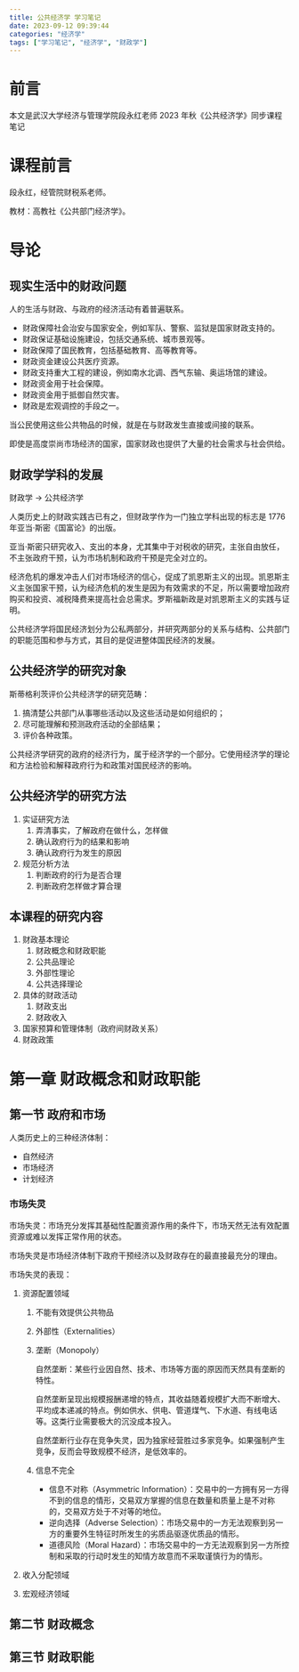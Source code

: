 ```yaml
---
title: 公共经济学 学习笔记
date: 2023-09-12 09:39:44
categories: "经济学"
tags: ["学习笔记", "经济学", "财政学"]
---
```


# 前言

本文是武汉大学经济与管理学院段永红老师 2023 年秋《公共经济学》同步课程笔记

# 课程前言

段永红，经管院财税系老师。

教材：高教社《公共部门经济学》。

# 导论

## 现实生活中的财政问题

人的生活与财政、与政府的经济活动有着普遍联系。

- 财政保障社会治安与国家安全，例如军队、警察、监狱是国家财政支持的。
- 财政保证基础设施建设，包括交通系统、城市景观等。
- 财政保障了国民教育，包括基础教育、高等教育等。
- 财政资金建设公共医疗资源。
- 财政支持重大工程的建设，例如南水北调、西气东输、奥运场馆的建设。
- 财政资金用于社会保障。
- 财政资金用于抵御自然灾害。
- 财政是宏观调控的手段之一。

当公民使用这些公共物品的时候，就是在与财政发生直接或间接的联系。

即使是高度崇尚市场经济的国家，国家财政也提供了大量的社会需求与社会供给。

## 财政学学科的发展

财政学 -> 公共经济学

人类历史上的财政实践古已有之，但财政学作为一门独立学科出现的标志是 1776 年亚当·斯密《国富论》的出版。

亚当·斯密只研究收入、支出的本身，尤其集中于对税收的研究，主张自由放任，不主张政府干预，认为市场机制和政府干预是完全对立的。

经济危机的爆发冲击人们对市场经济的信心，促成了凯恩斯主义的出现。凯恩斯主义主张国家干预，认为经济危机的发生是因为有效需求的不足，所以需要增加政府购买和投资、减税降费来提高社会总需求。罗斯福新政是对凯恩斯主义的实践与证明。

公共经济学将国民经济划分为公私两部分，并研究两部分的关系与结构、公共部门的职能范围和参与方式，其目的是促进整体国民经济的发展。

## 公共经济学的研究对象

斯蒂格利茨评价公共经济学的研究范畴：

1. 搞清楚公共部门从事哪些活动以及这些活动是如何组织的；
2. 尽可能理解和预测政府活动的全部结果；
3. 评价各种政策。

公共经济学研究的政府的经济行为，属于经济学的一个部分。它使用经济学的理论和方法检验和解释政府行为和政策对国民经济的影响。

## 公共经济学的研究方法

1. 实证研究方法
   1. 弄清事实，了解政府在做什么，怎样做
   2. 确认政府行为的结果和影响
   3. 确认政府行为发生的原因
2. 规范分析方法
   1. 判断政府的行为是否合理
   2. 判断政府怎样做才算合理

## 本课程的研究内容

1. 财政基本理论
   1. 财政概念和财政职能
   2. 公共品理论
   3. 外部性理论
   4. 公共选择理论
2. 具体的财政活动
   1. 财政支出
   2. 财政收入
3. 国家预算和管理体制（政府间财政关系）
4. 财政政策

# 第一章 财政概念和财政职能

## 第一节 政府和市场

人类历史上的三种经济体制：

* 自然经济
* 市场经济
* 计划经济

### 市场失灵

市场失灵：市场充分发挥其基础性配置资源作用的条件下，市场天然无法有效配置资源或难以发挥正常作用的状态。

市场失灵是市场经济体制下政府干预经济以及财政存在的最直接最充分的理由。

市场失灵的表现：

1. 资源配置领域

   1. 不能有效提供公共物品
   2. 外部性（Externalities）
   3. 垄断（Monopoly）
        
        自然垄断：某些行业因自然、技术、市场等方面的原因而天然具有垄断的特性。

        自然垄断呈现出规模报酬递增的特点，其收益随着规模扩大而不断增大、平均成本递减的特点。例如供水、供电、管道煤气、下水道、有线电话等。这类行业需要极大的沉没成本投入。

        自然垄断行业存在竞争失灵，因为独家经营胜过多家竞争。如果强制产生竞争，反而会导致规模不经济，是低效率的。

   4. 信息不完全
    
       * 信息不对称（Asymmetric Information）：交易中的一方拥有另一方得不到的信息的情形，交易双方掌握的信息在数量和质量上是不对称的，交易双方处于不对等的地位。
        * 逆向选择（Adverse Selection）：市场交易中的一方无法观察到另一方的重要外生特征时所发生的劣质品驱逐优质品的情形。
        * 道德风险（Moral Hazard）：市场交易中的一方无法观察到另一方所控制和采取的行动时发生的知情方故意而不采取谨慎行为的情形。

2. 收入分配领域
   
3. 宏观经济领域

## 第二节 财政概念

## 第三节 财政职能